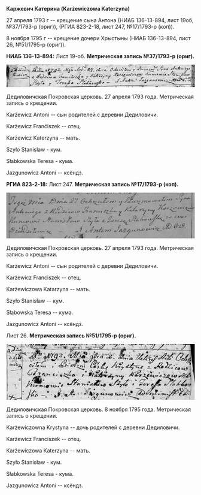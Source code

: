 **Каржевич Катерина (Karżewiczowa Katerzyna)**

27 апреля 1793 г -- крещение сына Антона (НИАБ 136-13-894, лист 19об,
№37/1793-р (ориг)), (РГИА 823-2-18, лист 247, №17/1793-р (коп)).

8 ноября 1795 г -- крещение дочери Хрыстыны (НИАБ 136-13-894, лист 26,
№51/1795-р (ориг)).

**НИАБ 136-13-894:** Лист 19-об. **Метрическая запись №37/1793-р
(ориг).**

![](./media/07ea1a997b872e3330cae61dc6769be692eb3217.png)

Дедиловичская Покровская церковь. 27 апреля 1793 года. Метрическая
запись о крещении.

Karżewicz Antoni -- сын родителей с деревни Дедиловичи.

Karżewicz Franćiszek -- отец.

Karżewicz Katerzyna -- мать.

Szyło Stanislaw - кум.

Słabkowska Teresa - кума.

Jazgunowicz Antoni -- ксёндз.

**РГИА 823-2-18:** Лист 247. **Метрическая запись №17/1793-р (коп).**

![](./media/c24b883ed468a13bdecc8a463c7ebc2bb93073a5.png)

Дедиловичская Покровская церковь. 27 апреля 1793 года. Метрическая
запись о крещении.

Karżewicz Antoni -- сын родителей с деревни Дедиловичи.

Karżewicz Franciszek -- отец.

Karżewiczowa Katarzyna -- мать.

Szyło Stanisław -- кум.

Słabowska Teresa -- кума.

Jazgunowicz Antoni -- ксёндз.

Лист 26. **Метрическая запись №51/1795-р (ориг).**

![](./media/59a6e9116197087ebaa9e4fda41919b45a152a9f.png)

Дедиловичская Покровская церковь. 8 ноября 1795 года. Метрическая запись
о крещении.

Karżewiczowna Krystyna -- дочь родителей с деревни Дедиловичи.

Karżewicz Franciszek -- отец.

Karżewiczowa Katerzyna -- мать.

Szyło Stanisław - кум.

Słabkowska Teresa - кума.

Jazgunowicz Antoni -- ксёндз.
